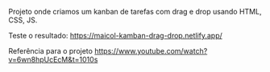 Projeto onde criamos um kanban de tarefas com drag e drop usando HTML, CSS, JS.

Teste o resultado:
https://maicol-kamban-drag-drop.netlify.app/ 

Referência para o projeto
https://www.youtube.com/watch?v=6wn8hpUcEcM&t=1010s


